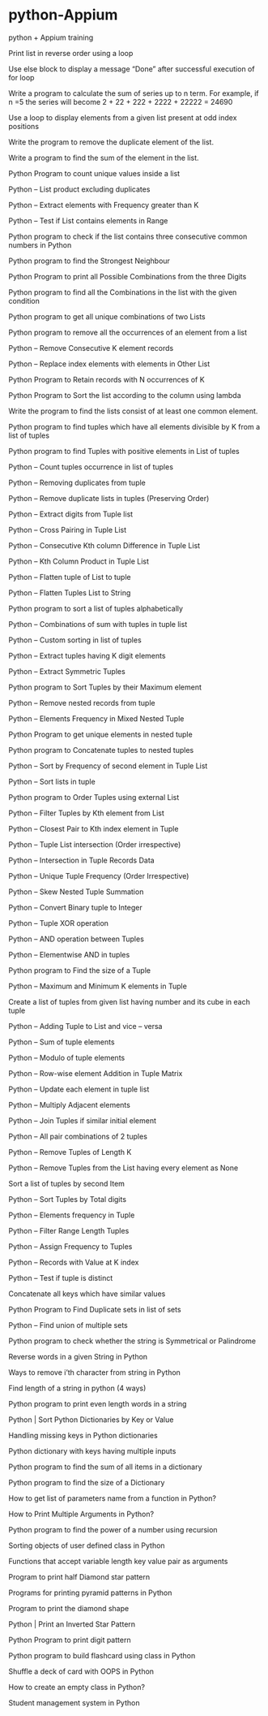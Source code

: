 # python-Appium
python + Appium training

Print list in reverse order using a loop

Use else block to display a message “Done” after successful execution of for loop

Write a program to calculate the sum of series up to n term. For example, if n =5 the series will become 2 + 22 + 222 + 2222 + 22222 = 24690

Use a loop to display elements from a given list present at odd index positions


Write the program to remove the duplicate element of the list.

Write a program to find the sum of the element in the list.

Python Program to count unique values inside a list

Python – List product excluding duplicates

Python – Extract elements with Frequency greater than K

Python – Test if List contains elements in Range

Python program to check if the list contains three consecutive common numbers in Python

Python program to find the Strongest Neighbour

Python Program to print all Possible Combinations from the three Digits

Python program to find all the Combinations in the list with the given condition

Python program to get all unique combinations of two Lists

Python program to remove all the occurrences of an element from a list

Python – Remove Consecutive K element records

Python – Replace index elements with elements in Other List

Python Program to Retain records with N occurrences of K

Python Program to Sort the list according to the column using lambda

Write the program to find the lists consist of at least one common element.

Python program to find tuples which have all elements divisible by K from a list of tuples

Python program to find Tuples with positive elements in List of tuples

Python – Count tuples occurrence in list of tuples

Python – Removing duplicates from tuple

Python – Remove duplicate lists in tuples (Preserving Order)

Python – Extract digits from Tuple list

Python – Cross Pairing in Tuple List

Python – Consecutive Kth column Difference in Tuple List

Python – Kth Column Product in Tuple List

Python – Flatten tuple of List to tuple

Python – Flatten Tuples List to String

Python program to sort a list of tuples alphabetically

Python – Combinations of sum with tuples in tuple list

Python – Custom sorting in list of tuples

Python – Extract tuples having K digit elements

Python – Extract Symmetric Tuples

Python program to Sort Tuples by their Maximum element

Python – Remove nested records from tuple

Python – Elements Frequency in Mixed Nested Tuple

Python Program to get unique elements in nested tuple

Python program to Concatenate tuples to nested tuples

Python – Sort by Frequency of second element in Tuple List

Python – Sort lists in tuple

Python program to Order Tuples using external List

Python – Filter Tuples by Kth element from List

Python – Closest Pair to Kth index element in Tuple

Python – Tuple List intersection (Order irrespective)

Python – Intersection in Tuple Records Data

Python – Unique Tuple Frequency (Order Irrespective)

Python – Skew Nested Tuple Summation

Python – Convert Binary tuple to Integer

Python – Tuple XOR operation

Python – AND operation between Tuples

Python – Elementwise AND in tuples

Python program to Find the size of a Tuple

Python – Maximum and Minimum K elements in Tuple

Create a list of tuples from given list having number and its cube in each tuple

Python – Adding Tuple to List and vice – versa

Python – Sum of tuple elements

Python – Modulo of tuple elements

Python – Row-wise element Addition in Tuple Matrix

Python – Update each element in tuple list

Python – Multiply Adjacent elements

Python – Join Tuples if similar initial element

Python – All pair combinations of 2 tuples

Python – Remove Tuples of Length K

Python – Remove Tuples from the List having every element as None

Sort a list of tuples by second Item

Python – Sort Tuples by Total digits

Python – Elements frequency in Tuple

Python – Filter Range Length Tuples


Python – Assign Frequency to Tuples

Python – Records with Value at K index

Python – Test if tuple is distinct

Concatenate all keys which have similar values

Python Program to Find Duplicate sets in list of sets

Python – Find union of multiple sets

Python program to check whether the string is Symmetrical or Palindrome

Reverse words in a given String in Python

Ways to remove i’th character from string in Python

Find length of a string in python (4 ways)

Python program to print even length words in a string

Python | Sort Python Dictionaries by Key or Value

Handling missing keys in Python dictionaries

Python dictionary with keys having multiple inputs

Python program to find the sum of all items in a dictionary

Python program to find the size of a Dictionary

How to get list of parameters name from a function in Python?

How to Print Multiple Arguments in Python?

Python program to find the power of a number using recursion

Sorting objects of user defined class in Python

Functions that accept variable length key value pair as arguments

Program to print half Diamond star pattern

Programs for printing pyramid patterns in Python

Program to print the diamond shape

Python | Print an Inverted Star Pattern

Python Program to print digit pattern

Python program to build flashcard using class in Python

Shuffle a deck of card with OOPS in Python

How to create an empty class in Python?

Student management system in Python






